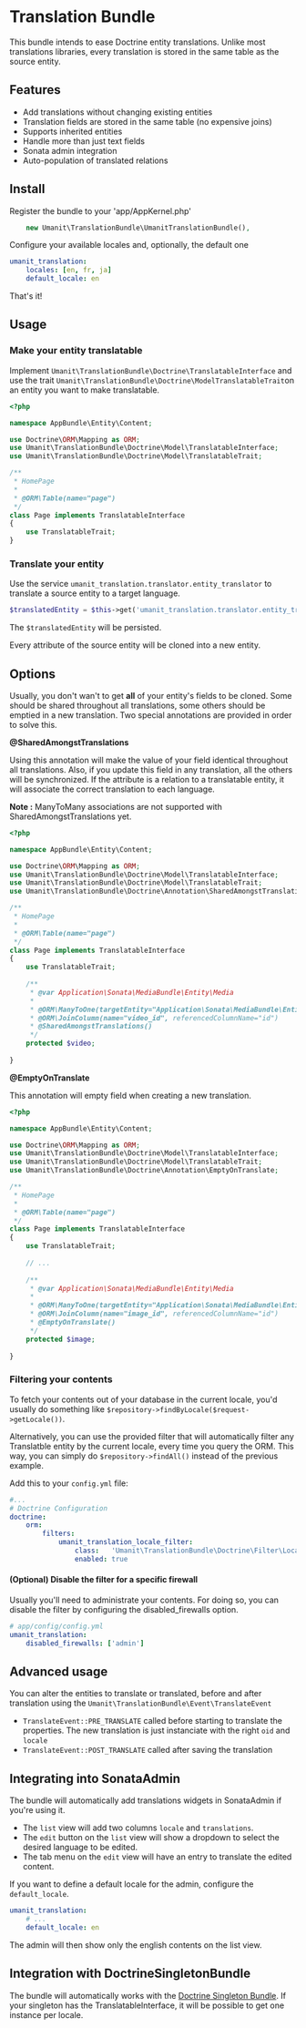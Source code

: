 # Translation Bundle

This bundle intends to ease Doctrine entity translations.
Unlike most translations libraries, every translation is stored in the same table as the source entity.

## Features

* Add translations without changing existing entities
* Translation fields are stored in the same table (no expensive joins)
* Supports inherited entities
* Handle more than just text fields
* Sonata admin integration
* Auto-population of translated relations

## Install

Register the bundle to your 'app/AppKernel.php'

```php
    new Umanit\TranslationBundle\UmanitTranslationBundle(),
```

Configure your available locales and, optionally, the default one

```yaml
umanit_translation:
    locales: [en, fr, ja]
    default_locale: en
```

That's it!

## Usage

### Make your entity translatable

Implement `Umanit\TranslationBundle\Doctrine\TranslatableInterface` and use the trait 
`Umanit\TranslationBundle\Doctrine\ModelTranslatableTrait`on an entity you want to make translatable.
```php
<?php

namespace AppBundle\Entity\Content;

use Doctrine\ORM\Mapping as ORM;
use Umanit\TranslationBundle\Doctrine\Model\TranslatableInterface;
use Umanit\TranslationBundle\Doctrine\Model\TranslatableTrait;

/**
 * HomePage
 *
 * @ORM\Table(name="page")
 */
class Page implements TranslatableInterface
{
    use TranslatableTrait;
}
```

### Translate your entity

Use the service `umanit_translation.translator.entity_translator` to translate a source entity to a target language.

```php
$translatedEntity = $this->get('umanit_translation.translator.entity_translator')->translate($entity, 'fr');
```

The `$translatedEntity` will be persisted.

Every attribute of the source entity will be cloned into a new entity.

## Options

Usually, you don't wan't to get **all** of your entity's fields to be cloned. Some should be shared throughout all 
translations, some others should be emptied in a new translation. Two special annotations are provided in order to
solve this.

**@SharedAmongstTranslations**

Using this annotation will make the value of your field identical throughout all translations. Also, if you update this 
field in any translation, all the others will be synchronized. 
If the attribute is a relation to a translatable entity, it will associate the correct translation to each language.

**Note :** ManyToMany associations are not supported with SharedAmongstTranslations yet.


```php
<?php

namespace AppBundle\Entity\Content;

use Doctrine\ORM\Mapping as ORM;
use Umanit\TranslationBundle\Doctrine\Model\TranslatableInterface;
use Umanit\TranslationBundle\Doctrine\Model\TranslatableTrait;
use Umanit\TranslationBundle\Doctrine\Annotation\SharedAmongstTranslations;

/**
 * HomePage
 *
 * @ORM\Table(name="page")
 */
class Page implements TranslatableInterface
{
    use TranslatableTrait;
    
    /**
     * @var Application\Sonata\MediaBundle\Entity\Media
     *
     * @ORM\ManyToOne(targetEntity="Application\Sonata\MediaBundle\Entity\Media", cascade={"persist"})
     * @ORM\JoinColumn(name="video_id", referencedColumnName="id")
     * @SharedAmongstTranslations()
     */
    protected $video;
    
}
```

**@EmptyOnTranslate**

This annotation will empty field when creating a new translation.

```php
<?php

namespace AppBundle\Entity\Content;

use Doctrine\ORM\Mapping as ORM;
use Umanit\TranslationBundle\Doctrine\Model\TranslatableInterface;
use Umanit\TranslationBundle\Doctrine\Model\TranslatableTrait;
use Umanit\TranslationBundle\Doctrine\Annotation\EmptyOnTranslate;

/**
 * HomePage
 *
 * @ORM\Table(name="page")
 */
class Page implements TranslatableInterface
{
    use TranslatableTrait;
    
    // ...
    
    /**
     * @var Application\Sonata\MediaBundle\Entity\Media
     *
     * @ORM\ManyToOne(targetEntity="Application\Sonata\MediaBundle\Entity\Media", cascade={"persist"})
     * @ORM\JoinColumn(name="image_id", referencedColumnName="id")
     * @EmptyOnTranslate()
     */
    protected $image;
    
}
```

### Filtering your contents

To fetch your contents out of your database in the current locale, you'd usually do something like `$repository->findByLocale($request->getLocale())`.

Alternatively, you can use the provided filter that will automatically filter any Translatble entity by the current locale, every time you query the ORM.
This way, you can simply do `$repository->findAll()` instead of the previous example.

Add this to your `config.yml` file:

```yaml
#...
# Doctrine Configuration
doctrine:
    orm:
        filters:
            umanit_translation_locale_filter:
                class:   'Umanit\TranslationBundle\Doctrine\Filter\LocaleFilter'
                enabled: true
```  

#### (Optional) Disable the filter for a specific firewall
Usually you'll need to administrate your contents.
For doing so, you can disable the filter by configuring the disabled_firewalls option. 

```yaml
# app/config/config.yml
umanit_translation:
    disabled_firewalls: ['admin']
```

## Advanced usage

You can alter the entities to translate or translated, before and after translation using the `Umanit\TranslationBundle\Event\TranslateEvent`

- `TranslateEvent::PRE_TRANSLATE` called before starting to translate the properties. The new translation is just instanciate with the right `oid` and `locale`
- `TranslateEvent::POST_TRANSLATE` called after saving the translation

## Integrating into SonataAdmin

The bundle will automatically add translations widgets in SonataAdmin if you're using it.
* The `list` view will add two columns `locale` and `translations`.
* The `edit` button on the `list` view will show a dropdown to select the desired language to be edited.
* The tab menu on the `edit` view will have an entry to translate the edited content.

If you want to define a default locale for the admin, configure the `default_locale`.

```yaml
umanit_translation:
    # ...
    default_locale: en
```
The admin will then show only the english contents on the list view.

## Integration with DoctrineSingletonBundle

The bundle will automatically works with the [Doctrine Singleton Bundle](https://github.com/umanit/doctrine-singleton-bundle). If your singleton has the TranslatableInterface, it will be possible to get one instance per locale. 
